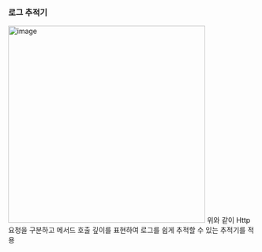 ### 로그 추적기

<img width="399" alt="image" src="https://github.com/buchonsi/advance_spring/assets/73854927/c1962bc2-0b65-44b4-8965-ee99326d77ea">
위와 같이 Http 요청을 구분하고 메서드 호출 깊이를 표현하여 로그를 쉽게 추적할 수 있는 추적기를 적용
